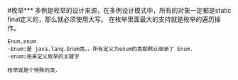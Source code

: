 #枚举***
    多例是枚举的设计来源，在多例设计模式中，所有的对象一定都是static final定义的，那么就必须使用大写。
    在枚举里面最大的支持就是枚举的遍历操作。
    
    Enum,enum
    ·Enum:是 java.lang.Enum类。。所有定义为enum的类都默认继承了 Enum.
    ·enum:用来定义枚举的关键字
    
    枚举就是个特殊的类，